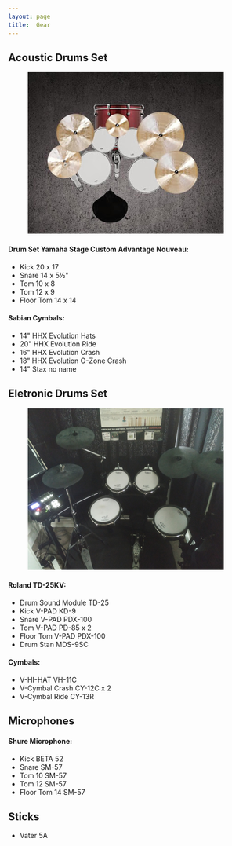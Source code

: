 ```yaml
---
layout: page
title:  Gear
---
```


## Acoustic Drums Set
<figure>
<img src="/image/zestaw.jpg" />
</figure>

#### Drum Set Yamaha Stage Custom Advantage Nouveau:

* Kick 20 x 17
* Snare 14 x 5½"
* Tom 10 x 8 
* Tom 12 x 9
* Floor Tom 14 x 14

#### Sabian Cymbals:

* 14" HHX Evolution Hats 
* 20" HHX Evolution Ride 
* 16" HHX Evolution Crash 
* 18" HHX Evolution O-Zone Crash 
* 14" Stax no name 

## Eletronic Drums Set

<figure>
<img src="/image/rolandtd25visual.jpg" />
</figure>

#### Roland TD-25KV:

* Drum Sound Module TD-25
* Kick V-PAD KD-9
* Snare V-PAD PDX-100
* Tom V-PAD PD-85 x 2
* Floor Tom V-PAD PDX-100
* Drum Stan MDS-9SC

#### Cymbals:

* V-HI-HAT VH-11C
* V-Cymbal Crash CY-12C x 2
* V-Cymbal Ride CY-13R 

## Microphones

#### Shure Microphone:

* Kick BETA 52
* Snare SM-57
* Tom 10 SM-57
* Tom 12 SM-57
* Floor Tom 14 SM-57

## Sticks

* Vater 5A
